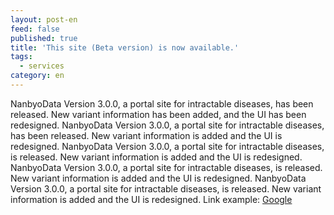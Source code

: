 ```yaml
---
layout: post-en
feed: false
published: true
title: 'This site (Beta version) is now available.'
tags:
  - services
category: en
---
```


NanbyoData Version 3.0.0, a portal site for intractable diseases, has been released. New variant information has been added, and the UI has been redesigned. NanbyoData Version 3.0.0, a portal site for intractable diseases, has been released. New variant information is added and the UI is redesigned. NanbyoData Version 3.0.0, a portal site for intractable diseases, is released. New variant information is added and the UI is redesigned. NanbyoData Version 3.0.0, a portal site for intractable diseases, is released. New variant information is added and the UI is redesigned. NanbyoData Version 3.0.0, a portal site for intractable diseases, is released. New variant information is added and the UI is redesigned.
Link example: [Google](https://google.com)

